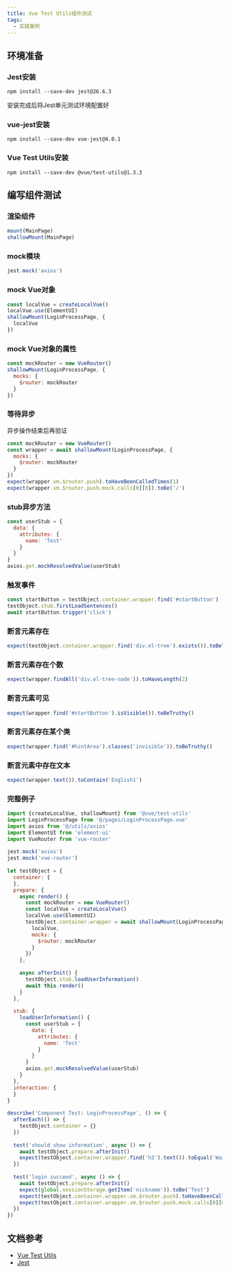 ```yaml
---
title: Vue Test Utils组件测试
tags: 
  - 实践案例
---
```


## 环境准备

### Jest安装

```shell
npm install --save-dev jest@26.6.3
```

安装完成后将Jest单元测试环境配置好

### vue-jest安装

```shell
npm install --save-dev vue-jest@4.0.1
```

### Vue Test Utils安装

``` shell
npm install --save-dev @vue/test-utils@1.3.3
```

## 编写组件测试

### 渲染组件

```js
mount(MainPage)
shallowMount(MainPage)
```

### mock模块

```js
jest.mock('axios')
```

### mock Vue对象

```js
const localVue = createLocalVue()  
localVue.use(ElementUI)  
shallowMount(LoginProcessPage, {  
  localVue
})
```

### mock Vue对象的属性

```js
const mockRouter = new VueRouter()
shallowMount(LoginProcessPage, {  
  mocks: {  
    $router: mockRouter  
  }  
})
```

### 等待异步

异步操作结束后再验证

```js
const mockRouter = new VueRouter()
const wrapper = await shallowMount(LoginProcessPage, {  
  mocks: {  
    $router: mockRouter  
  }  
})
expect(wrapper.vm.$router.push).toHaveBeenCalledTimes(1)
expect(wrapper.vm.$router.push.mock.calls[0][0]).toBe('/')
```

### stub异步方法

```js
const userStub = {  
  data: {  
    attributes: {  
      name: 'Test'  
    }  
  }  
}  
axios.get.mockResolvedValue(userStub)
```

### 触发事件

```js
const startButton = testObject.container.wrapper.find('#startButton')  
testObject.stub.firstLoadSentences()  
await startButton.trigger('click')
```

### 断言元素存在

```js
expect(testObject.container.wrapper.find('div.el-tree').exists()).toBeTruthy()
```

### 断言元素存在个数

```js
expect(wrapper.findAll('div.el-tree-node')).toHaveLength(2)
```

### 断言元素可见

```js
expect(wrapper.find('#startButton').isVisible()).toBeTruthy()
```

### 断言元素存在某个类

```js
expect(wrapper.find('#hintArea').classes('invisible')).toBeTruthy()
```

### 断言元素中存在文本

```js
expect(wrapper.text()).toContain('English1')
```

### 完整例子

```js
import {createLocalVue, shallowMount} from '@vue/test-utils'  
import LoginProcessPage from '@/pages/LoginProcessPage.vue'  
import axios from '@/utils/axios'  
import ElementUI from 'element-ui'  
import VueRouter from 'vue-router'  
  
jest.mock('axios')  
jest.mock('vue-router')  
  
let testObject = {  
  container: {  
  },  
  prepare: {  
    async render() {  
      const mockRouter = new VueRouter()  
      const localVue = createLocalVue()  
      localVue.use(ElementUI)  
      testObject.container.wrapper = await shallowMount(LoginProcessPage, {  
        localVue,  
        mocks: {  
          $router: mockRouter  
        }  
      })  
    },  
  
    async afterInit() {  
      testObject.stub.loadUserInformation()  
      await this.render()  
    }  
  },  
  
  stub: {  
    loadUserInformation() {  
      const userStub = {  
        data: {  
          attributes: {  
            name: 'Test'  
          }  
        }  
      }  
      axios.get.mockResolvedValue(userStub)  
    }  
  },  
  interaction: {  
  }  
}  
  
describe('Component Test: LoginProcessPage', () => {  
  afterEach(() => {  
    testObject.container = {}  
  })  
  
  test('should show information', async () => {  
    await testObject.prepare.afterInit()  
    expect(testObject.container.wrapper.find('h3').text()).toEqual('Wait a second...')  
  })  
  
  test('login succeed', async () => {  
    await testObject.prepare.afterInit()  
    expect(global.sessionStorage.getItem('nickname')).toBe('Test')  
    expect(testObject.container.wrapper.vm.$router.push).toHaveBeenCalledTimes(1)  
    expect(testObject.container.wrapper.vm.$router.push.mock.calls[0][0]).toBe('/')  
  })  
})
```

## 文档参考

* [Vue Test Utils](https://v1.test-utils.vuejs.org/zh/)
* [Jest](https://jestjs.io/docs/26.x/getting-started)